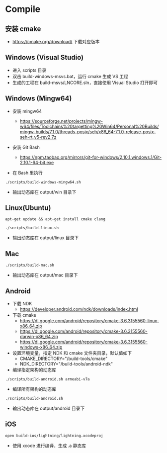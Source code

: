 # Compile

## 安装 cmake

- https://cmake.org/download/ 下载对应版本

## Windows (Visual Studio)

- 进入 scripts 目录
- 双击  build-windows-msvs.bat，运行 cmake 生成 VS 工程
- 生成的工程在 build-msvs/LNCORE.sln，直接使用 Visual Studio 打开即可

## Windows (Mingw64)

- 安装 mingw64
    - https://sourceforge.net/projects/mingw-w64/files/Toolchains%20targetting%20Win64/Personal%20Builds/mingw-builds/7.1.0/threads-posix/seh/x86_64-7.1.0-release-posix-seh-rt_v5-rev2.7z

- 安装 Git Bash
    - https://npm.taobao.org/mirrors/git-for-windows/2.10.1.windows.1/Git-2.10.1-64-bit.exe

- 在 Bash 里执行

```
./scripts/build-windows-mingw64.sh
```

- 输出动态库在 output/win 目录下

## Linux(Ubuntu)

```
apt-get update && apt-get install cmake clang

./scripts/build-linux.sh
```

- 输出动态库在 output/linux 目录下

## Mac

```
./scripts/build-mac.sh
```

- 输出动态库在 output/mac 目录下

## Android

- 下载 NDK
    - https://developer.android.com/ndk/downloads/index.html
- 下载 cmake
    - https://dl.google.com/android/repository/cmake-3.6.3155560-linux-x86_64.zip
    - https://dl.google.com/android/repository/cmake-3.6.3155560-darwin-x86_64.zip
    - https://dl.google.com/android/repository/cmake-3.6.3155560-windows-x86_64.zip
- 设置环境变量，指定 NDK 和 cmake 文件夹目录，默认值如下
    - CMAKE_DIRECTORY="/build-tools/cmake"
    - NDK_DIRECTORY="/build-tools/android-ndk"
- 编译指定架构的动态库

```
./scripts/build-android.sh armeabi-v7a
```

- 编译所有架构的动态库

```
./scripts/build-android.sh
```

- 输出动态库在 output/android 目录下

## iOS

```
open build-ios/lightning/lightning.xcodeproj
```

- 使用 xcode 进行编译，生成 .a 静态库


